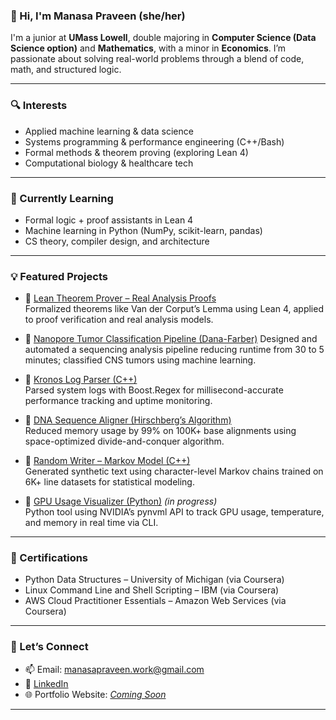 ### 👋 Hi, I'm Manasa Praveen (she/her)

I'm a junior at **UMass Lowell**, double majoring in **Computer Science (Data Science option)** and **Mathematics**, with a minor in **Economics**. I’m passionate about solving real-world problems through a blend of code, math, and structured logic.

---

### 🔍 Interests
- Applied machine learning & data science
- Systems programming & performance engineering (C++/Bash)
- Formal methods & theorem proving (exploring Lean 4)
- Computational biology & healthcare tech

---

### 🌱 Currently Learning
- Formal logic + proof assistants in Lean 4
- Machine learning in Python (NumPy, scikit-learn, pandas)
- CS theory, compiler design, and architecture

---

### 💡 Featured Projects
- 🧠 [Lean Theorem Prover – Real Analysis Proofs](https://github.com/manasa7958/lean-oscillatory)  
  Formalized theorems like Van der Corput’s Lemma using Lean 4, applied to proof verification and real analysis models.

- 🧬 [Nanopore Tumor Classification Pipeline (Dana-Farber)](https://github.com/manasa7958/dfci_internship_summary)
  Designed and automated a sequencing analysis pipeline reducing runtime from 30 to 5 minutes; classified CNS tumors using machine learning.

- 🔧 [Kronos Log Parser (C++)](https://github.com/manasa7958/Projects)  
  Parsed system logs with Boost.Regex for millisecond-accurate performance tracking and uptime monitoring.

- 🧬 [DNA Sequence Aligner (Hirschberg’s Algorithm)](https://github.com/manasa7958/Projects)  
  Reduced memory usage by 99% on 100K+ base alignments using space-optimized divide-and-conquer algorithm.

- 🎲 [Random Writer – Markov Model (C++)](https://github.com/manasa7958/Projects)  
  Generated synthetic text using character-level Markov chains trained on 6K+ line datasets for statistical modeling.

- 🚀 [GPU Usage Visualizer (Python)](https://github.com/manasa7958/gpu-usage-visualizer) *(in progress)*  
  Python tool using NVIDIA’s pynvml API to track GPU usage, temperature, and memory in real time via CLI.

---

### 📜 Certifications
- Python Data Structures – University of Michigan (via Coursera)  
- Linux Command Line and Shell Scripting – IBM (via Coursera)  
- AWS Cloud Practitioner Essentials – Amazon Web Services (via Coursera)

---

### 💬 Let’s Connect
- 📫 Email: manasapraveen.work@gmail.com  
- 💼 [LinkedIn](https://www.linkedin.com/in/manasapraveen)  
- 🌐 Portfolio Website: [*Coming Soon*](https://portfolio-27tw.vercel.app)

---

<!---
manasa7958/manasa7958 is a ✨ special ✨ repository because its `README.md` (this file) appears on your GitHub profile.
You can click the Preview link to take a look at your changes.
--->
